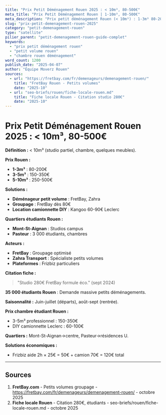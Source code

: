 ```yaml
---
title: "Prix Petit Déménagement Rouen 2025 : < 10m³, 80-500€"
meta_title: "Prix Petit Déménagement Rouen | 1-10m³, 80-500€"
meta_description: "Prix petit déménagement Rouen (< 10m³) : 1-3m³ 80-200€, 3-5m³ 150-350€, 5-10m³ 250-500€. FretBay groupage, location Leclerc 60€ DIY. Quartiers étudiants."
slug: "prix-petit-demenagement-rouen-2025"
category: "petit-demenagement-rouen"
type: "satellite"
pilier_parent: "petit-demenagement-rouen-guide-complet"
keywords:
  - "prix petit déménagement rouen"
  - "petit volume rouen"
  - "chambre rouen déménagement"
word_count: 1200
publish_date: "2025-04-07"
author: "Équipe Moverz Rouen"
sources:
  - url: "https://fretbay.com/fr/demenageurs/demenagement-rouen/"
    title: "FretBay Rouen - Petits volumes"
    date: "2025-10"
  - url: "seo-briefs/rouen/fiche-locale-rouen.md"
    title: "Fiche locale Rouen - Citation studio 280€"
    date: "2025-10"
---
```


# Prix Petit Déménagement Rouen 2025 : < 10m³, 80-500€

**Définition :** < 10m³ (studio partiel, chambre, quelques meubles).

**Prix Rouen :**
- **1-3m³** : 80-200€
- **3-5m³** : 150-350€  
- **5-10m³** : 250-500€

**Solutions :**
- **Déménageur petit volume** : FretBay, Zahra
- **Groupage** : FretBay dès 80€
- **Location camionnette DIY** : Kangoo 60-90€ Leclerc

**Quartiers étudiants Rouen :**
- **Mont-St-Aignan** : Studios campus
- **Pasteur** : 3 000 étudiants, chambres

**Acteurs :**
- **FretBay** : Groupage optimisé
- **Zahra Transport** : Spécialiste petits volumes
- **Plateformes** : Frizbiz particuliers

**Citation fiche :**  
> "Studio 280€ FretBay formule éco." (sept 2024)

**35 000 étudiants Rouen** : Demande massive petits déménagements.

**Saisonnalité :** Juin-juillet (départs), août-sept (rentrée).

**Prix chambre étudiant Rouen :**
- 3-5m³ professionnel : 150-350€
- DIY camionnette Leclerc : 60-100€

**Quartiers :** Mont-St-Aignan→centre, Pasteur→résidences U.

**Solutions économiques :**
- Frizbiz aide 2h × 25€ = 50€ + camion 70€ = 120€ total

---

## Sources

1. **FretBay.com** - Petits volumes groupage - https://fretbay.com/fr/demenageurs/demenagement-rouen/ - octobre 2025
2. **Fiche locale Rouen** - Citation 280€, étudiants - seo-briefs/rouen/fiche-locale-rouen.md - octobre 2025

